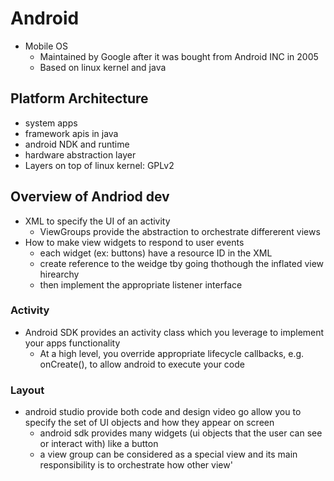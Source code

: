 # Android

- Mobile OS
  - Maintained by Google after it was bought from Android INC in 2005
  - Based on linux kernel and java

## Platform Architecture

- system apps
- framework apis in java
- android NDK and runtime
- hardware abstraction layer
- Layers on top of linux kernel: GPLv2

## Overview of Andriod dev

- XML to specify the UI of an activity
  - ViewGroups provide the abstraction to orchestrate differerent views
- How to make view widgets to respond to user events
  - each widget (ex: buttons) have a resource ID in the XML
  - create  reference to the weidge tby going thothough the inflated view hirearchy
  - then implement the appropriate listener interface

### Activity

- Android SDK provides an activity class which you leverage to implement your apps functionality
  - At a high level, you override appropriate lifecycle callbacks, e.g. onCreate(), to allow android to execute your code

### Layout

- android studio provide both code and design video go allow you to specify the set of UI objects and how they appear on screen
  - android sdk provides many widgets (ui objects that the user can see or interact with) like a button
  - a view group can be considered as a special view and its main responsibility is to orchestrate how other view'